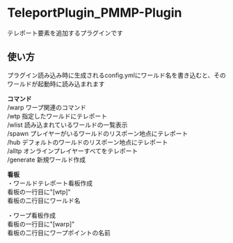 # TeleportPlugin_PMMP-Plugin
テレポート要素を追加するプラグインです
## 使い方<br>
プラグイン読み込み時に生成されるconfig.ymlにワールド名を書き込むと、そのワールドが起動時に読み込まれます<br>

**コマンド**<br>
/warp ワープ関連のコマンド<br>
/wtp 指定したワールドにテレポート<br>
/wlist 読み込まれているワールドの一覧表示<br>
/spawn プレイヤーがいるワールドのリスポーン地点にテレポート<br>
/hub デフォルトのワールドのリスポーン地点にテレポート<br>
/alltp オンラインプレイヤーすべてをテレポート<br>
/generate 新規ワールド作成<br>

**看板**<br>
・ワールドテレポート看板作成<br>
看板の一行目に"[wtp]"<br>
看板の二行目にワールド名<br>

・ワープ看板作成<br>
看板の一行目に"[warp]"<br>
看板の二行目にワープポイントの名前<br>
